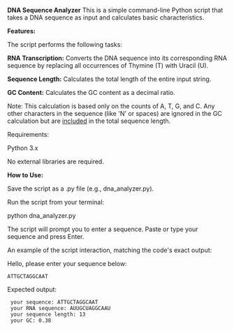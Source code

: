 **DNA Sequence Analyzer**
This is a simple command-line Python script that takes a DNA sequence as input and calculates basic characteristics.

**Features:**

The script performs the following tasks:

**RNA Transcription:** Converts the DNA sequence into its corresponding RNA sequence by replacing all occurrences of Thymine (T) with Uracil (U).

**Sequence Length:** Calculates the total length of the entire input string.

**GC Content:** Calculates the GC content as a decimal ratio.

Note: This calculation is based only on the counts of A, T, G, and C. Any other characters in the sequence (like 'N' or spaces) are ignored in the GC calculation but are <ins>included</ins> in the total sequence length.

Requirements:

Python 3.x

No external libraries are required.

**How to Use:**

Save the script as a .py file (e.g., dna_analyzer.py).

Run the script from your terminal:

python dna_analyzer.py

The script will prompt you to enter a sequence. Paste or type your sequence and press Enter.

An example of the script interaction, matching the code's exact output:

Hello, please enter your sequence below: 
```
ATTGCTAGGCAAT
```
Expected output:
```
 your sequence: ATTGCTAGGCAAT
 your RNA sequence: AUUGCUAGGCAAU
 your sequence length: 13
 your GC: 0.38
```
